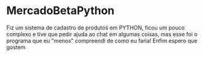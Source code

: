 # MercadoBetaPython
Fiz um sistema de cadastro de produtos em PYTHON, ficou um pouco complexo e tive que pedir ajuda ao chat em algumas coisas, mas esse foi o programa que eu "menos" compreendi de como eu faria! Enfim espero que gostem
